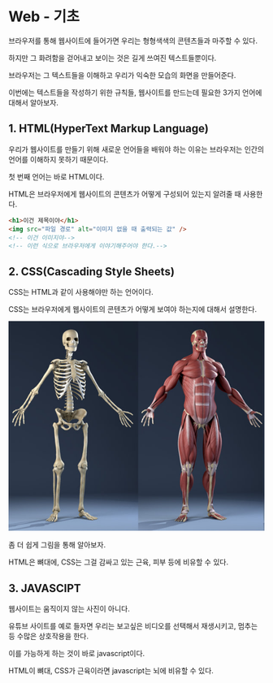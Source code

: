 # Web - 기초

브라우저를 통해 웹사이트에 들어가면 우리는 형형색색의 콘텐츠들과 마주할 수 있다.

하지만 그 화려함을 걷어내고 보이는 것은 길게 쓰여진 텍스트들뿐이다. 

브라우저는 그 텍스트들을 이해하고 우리가 익숙한 모습의 화면을 만들어준다.

이번에는 텍스트들을 작성하기 위한 규칙들, 웹사이트를 만드는데 필요한 3가지 언어에 대해서 알아보자.



## 1. HTML(HyperText Markup Language)

우리가 웹사이트를 만들기 위해 새로운 언어들을 배워야 하는 이유는 브라우저는 인간의 언어를 이해하지 못하기 때문이다.

첫 번째 언어는 바로 HTML이다.

HTML은 브라우저에게 웹사이트의 콘텐츠가 어떻게 구성되어 있는지 알려줄 때 사용한다.

```html
<h1>이건 제목이야</h1>
<img src="파일 경로" alt="이미지 없을 때 출력되는 값" />
<!-- 이건 이미지야-->
<!-- 이런 식으로 브라우저에게 이야기해주어야 한다.-->
```



## 2. CSS(Cascading Style Sheets)

CSS는 HTML과 같이 사용해야만 하는 언어이다.

CSS는 브라우저에게 웹사이트의 콘텐츠가 어떻게 보여야 하는지에 대해서 설명한다. 

![html&css](./md-images/html&css.jpg)

좀 더 쉽게 그림을 통해 알아보자.

HTML은 뼈대에, CSS는 그걸 감싸고 있는 근육, 피부 등에 비유할 수 있다.



## 3. JAVASCIPT

웹사이트는 움직이지 않는 사진이 아니다.

유튜브 사이트를 예로 들자면 우리는 보고싶은 비디오를 선택해서 재생시키고, 멈추는 등 수많은 상호작용을 한다.

이를 가능하게 하는 것이 바로 javascript이다. 

HTML이 뼈대, CSS가 근육이라면 javascript는 뇌에 비유할 수 있다.
